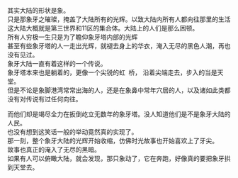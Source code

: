 其实大陆的形状是象。  
只是那象牙之璀璨，掩盖了大陆所有的光辉。以致大陆内所有人都向往那里的生活  
这大陆大概就是第三世界和11区的集合体。大陆上的人们是那么困顿。  
所有人穷极一生只是为了瞻仰象牙塔内部的光辉  
甚至有些象牙塔的人一走出光辉，就褪去身上的华衣，淹入无尽的黑色人潮，再也没有见过。  
象牙大陆一直有着这样的一个传说。  
象牙塔本来也是躺着的，更像一个尖锐的虹  桥， 沿着尖端走去，步入的当是天堂。  
但是不论是象脚港湾常常出海的人，还是在象鼻中常年穴居的人，以及诸如此类都没有对传说有过任何向往。  

而他们却是竭尽全力在扳倒屹立无数年的象牙塔。没人知道他们是不是象牙大陆的人民。  
也没有想到这笑话一般的举动竟然真的实现了。  
那一刻，整个象牙大陆的光辉开始收缩，仿佛时光故事也开始喜欢上了牙尖。  
故事也真正的淹入了无尽的黑暗。  
如果有人可以俯瞰大陆，就会发现，那只象动了，它在奔跑，好像真的要把象牙拱到天堂去。  

